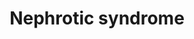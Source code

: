 ---
annotations:
- type: Cell Type Ontology
  value: glomerular visceral epithelial cell
- type: Disease Ontology
  value: kidney disease
authors:
- AgustinGV
description: 'This annotated list collects genes that have been associated with familial
  and sporadic nephrotic syndrome in humans. The list was presented in PMID: 25667580'
last-edited: 2019-12-04
organisms:
- Homo sapiens
redirect_from:
- /index.php/Pathway:WP4758
- /instance/WP4758
schema-jsonld:
- '@context': https://schema.org/
  '@id': https://wikipathways.github.io/pathways/WP4758.html
  '@type': Dataset
  creator:
    '@type': Organization
    name: WikiPathways
  description: 'This annotated list collects genes that have been associated with
    familial and sporadic nephrotic syndrome in humans. The list was presented in
    PMID: 25667580'
  keywords:
  - ACTN4
  - COL4A5
  - MYO1E
  - CUBN
  - ARHGDIA
  - MYH9
  - PTPRO
  - ZMPSTE24
  - CD151
  - TRN-GTT4-1
  - ARHGAP24
  - SYNPO
  - LMNA
  - E2F3
  - ALG1
  - COQ2
  - COQ6
  - ITGB4
  - WT1
  - NPHS1
  - EMP2
  - ITGA3
  - PMM2
  - LAMB2
  - PAX2
  - COQ8B
  - PODXL
  - LMX1B
  - WDR73
  - CLTA4
  - PLCE1
  - NPHS2
  - GPC5
  - CD2AP
  - NXF5
  - APOL1
  - INF2
  - COL4A4
  - TTC21B
  - MT-TI
  - ANLN
  - COL4A3
  - YARS1
  - TRPC6
  - SMARCAL1
  - CYP11B2
  - SCARB2
  - MT-TL1
  - PDSS2
  license: CC0
  name: Nephrotic syndrome
seo: CreativeWork
title: Nephrotic syndrome
wpid: WP4758
---